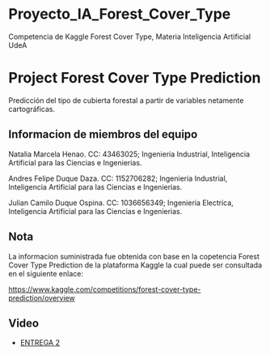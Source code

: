 # Proyecto_IA_Forest_Cover_Type
Competencia de Kaggle Forest Cover Type, Materia Inteligencia Artificial UdeA
# Project Forest Cover Type Prediction

Predicción del tipo de cubierta forestal a partir de variables netamente cartográficas.

## Informacion de miembros del equipo

Natalia Marcela Henao. CC: 43463025; Ingenieria Industrial, Inteligencia Artificial para las Ciencias e Ingenierias.

Andres Felipe Duque Daza. CC: 1152706282; Ingenieria Industrial, Inteligencia Artificial para las Ciencias e Ingenierias.

Julian Camilo Duque Ospina. CC: 1036656349; Ingenieria Electrica, Inteligencia Artificial para las Ciencias e Ingenierias.

## Nota
La informacion suministrada fue obtenida con base en la copetencia Forest Cover Type Prediction de la plataforma Kaggle la cual puede ser consultada en el siguiente enlace:

https://www.kaggle.com/competitions/forest-cover-type-prediction/overview


## Video

- [ENTREGA 2](https://youtu.be/O3IKjGGoa6Y)
